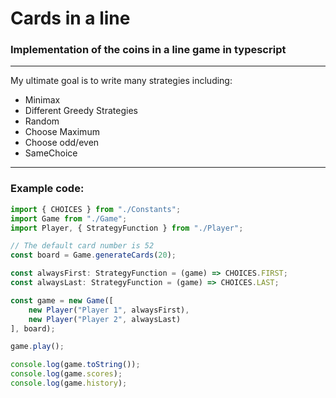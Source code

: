 # Cards in a line
### Implementation of the coins in a line game in typescript
---
My ultimate goal is to write many strategies including:
 * Minimax
 * Different Greedy Strategies
 * Random
 * Choose Maximum
 * Choose odd/even
 * SameChoice
---
### Example code:

```ts
import { CHOICES } from "./Constants";
import Game from "./Game";
import Player, { StrategyFunction } from "./Player";

// The default card number is 52
const board = Game.generateCards(20);

const alwaysFirst: StrategyFunction = (game) => CHOICES.FIRST;
const alwaysLast: StrategyFunction = (game) => CHOICES.LAST;

const game = new Game([
    new Player("Player 1", alwaysFirst),
    new Player("Player 2", alwaysLast)
], board);

game.play();

console.log(game.toString());
console.log(game.scores);
console.log(game.history);
```